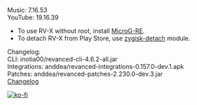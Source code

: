 Music: 7.16.53  
YouTube: 19.16.39  
- To use RV-X without root, install [MicroG-RE](https://github.com/WSTxda/MicroG-RE/releases/latest).  
- To detach RV-X from Play Store, use [zygisk-detach](https://github.com/j-hc/zygisk-detach) module.  

Changelog:  
CLI: inotia00/revanced-cli-4.6.2-all.jar  
Integrations: anddea/revanced-integrations-0.157.0-dev.1.apk  
Patches: anddea/revanced-patches-2.230.0-dev.3.jar  
[Changelog](https://github.com/anddea/revanced-patches/releases/tag/vdev.3)  
  
[![ko-fi](https://ko-fi.com/img/githubbutton_sm.svg)](https://ko-fi.com/W7W8VRK0S)  
